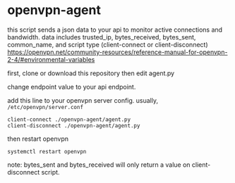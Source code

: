 # openvpn-agent

this script sends a json data to your api to monitor active connections and bandwidth.
data includes trusted_ip, bytes_received, bytes_sent, common_name, and script type (client-connect or client-disconnect)
https://openvpn.net/community-resources/reference-manual-for-openvpn-2-4/#environmental-variables

first, clone or download this repository then edit agent.py

change endpoint value to your api endpoint.

add this line to your openvpn server config. usually, `/etc/openvpn/server.conf`
```
client-connect ./openvpn-agent/agent.py
client-disconnect ./openvpn-agent/agent.py
```
then restart openvpn
```
systemctl restart openvpn
```

note: bytes_sent and bytes_received will only return a value on client-disconnect script.
